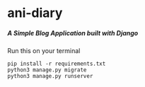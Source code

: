 # ani-diary
##### A Simple Blog Application built with Django

Run this on your terminal

```
pip install -r requirements.txt
python3 manage.py migrate
python3 manage.py runserver
```
